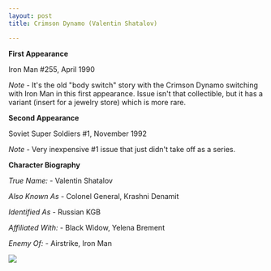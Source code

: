```yaml
---
layout: post
title: Crimson Dynamo (Valentin Shatalov)

---
```


**First Appearance**

Iron Man #255, April 1990

*Note* -  It's the old "body switch" story with the Crimson Dynamo switching with Iron Man in this first appearance.  Issue isn't that collectible, but it has a variant (insert for a jewelry store) which is more rare.

**Second Appearance**

Soviet Super Soldiers #1, November 1992

*Note* - Very inexpensive #1 issue that just didn't take off as a series.

**Character Biography**

*True Name:* - Valentin Shatalov

*Also Known As* - Colonel General, Krashni Denamit

*Identified As* - Russian KGB

*Affiliated With:* - Black Widow, Yelena Brement

*Enemy Of:* - Airstrike, Iron Man

<img src="http://comicfirsts.com/images/marvel/iron-man-issue-255.jpg">
